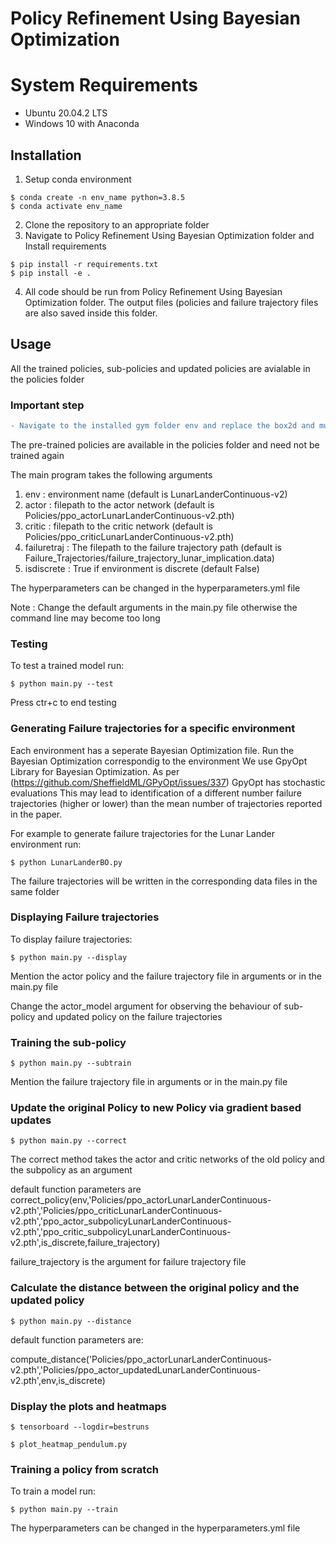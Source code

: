 # Policy Refinement Using Bayesian Optimization

# System Requirements

- Ubuntu 20.04.2 LTS
- Windows 10 with Anaconda

## Installation

1. Setup conda environment

```
$ conda create -n env_name python=3.8.5
$ conda activate env_name
```
2. Clone the repository to an appropriate folder
3. Navigate to Policy Refinement Using Bayesian Optimization folder and Install requirements

```
$ pip install -r requirements.txt
$ pip install -e .
```

4. All code should be run from Policy Refinement Using Bayesian Optimization folder. The output files (policies and failure trajectory files are also saved inside this folder.

## Usage

All the trained policies, sub-policies and updated policies are avialable in the policies folder

### Important step

```diff
- Navigate to the installed gym folder env and replace the box2d and mujoco folders with the ones inside the env folder of this repository. We have changed some private variables to class variables to acceess them from outside.
```


The pre-trained policies are available in the policies folder and need not be trained again

The main program takes the following arguments

1) env : environment name (default is LunarLanderContinuous-v2)
2) actor : filepath to the actor network (default is Policies/ppo_actorLunarLanderContinuous-v2.pth)
3) critic : filepath to the critic network (default is Policies/ppo_criticLunarLanderContinuous-v2.pth)
4) failuretraj : The filepath to the failure trajectory path (default is Failure_Trajectories/failure_trajectory_lunar_implication.data)
5) isdiscrete : True if environment is discrete (default False)

The hyperparameters can be changed in the hyperparameters.yml file


Note : Change the default arguments in the main.py file otherwise the command line may become too long


### Testing

To test a trained model run:

```
$ python main.py --test
```

Press ctr+c to end testing

### Generating Failure trajectories for a specific environment

Each environment has a seperate Bayesian Optimization file. Run the Bayesian Optimization correspondig to the environment
We use GpyOpt Library for Bayesian Optimization. As per (https://github.com/SheffieldML/GPyOpt/issues/337) GpyOpt has stochastic evaluations
This may lead to identification of a different number failure trajectories (higher or lower) than the mean number of trajectories reported in the paper.

For example to generate failure trajectories for the Lunar Lander environment run:

```
$ python LunarLanderBO.py
```

The failure trajectories will be written in the corresponding data files in the same folder

### Displaying Failure trajectories

To display failure trajectories:

```
$ python main.py --display
```
Mention the actor policy and the failure trajectory file in arguments or in the main.py file

Change the actor_model argument for observing the behaviour of sub-policy and updated policy on the failure trajectories


### Training the sub-policy

```
$ python main.py --subtrain
```

Mention the failure trajectory file in arguments or in the main.py file

### Update the original Policy to new Policy via gradient based updates

```
$ python main.py --correct
```
The correct method takes the actor and critic networks of the old policy and the subpolicy as an argument

default function parameters are 
correct_policy(env,'Policies/ppo_actorLunarLanderContinuous-v2.pth','Policies/ppo_criticLunarLanderContinuous-v2.pth','ppo_actor_subpolicyLunarLanderContinuous-v2.pth','ppo_critic_subpolicyLunarLanderContinuous-v2.pth',is_discrete,failure_trajectory)

failure_trajectory is the argument for failure trajectory file

### Calculate the distance between the original policy and the updated policy

```
$ python main.py --distance
```
default function parameters are:

compute_distance('Policies/ppo_actorLunarLanderContinuous-v2.pth','Policies/ppo_actor_updatedLunarLanderContinuous-v2.pth',env,is_discrete)

### Display the plots and heatmaps

```
$ tensorboard --logdir=bestruns
```
```
$ plot_heatmap_pendulum.py
```

### Training a policy from scratch

To train a model run:

```
$ python main.py --train
```
The hyperparameters can be changed in the hyperparameters.yml file
